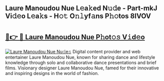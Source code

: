## Laure Manoudou Nue L𝚎a𝚔ed N𝚞𝚍e - Part-mkJ Vi𝚍𝚎o L𝚎a𝚔s - H𝚘𝚝 O𝚗𝚕yf𝚊ns P𝚑𝚘tos 8IVOV

# <h2><a href="http://kf8p5tx.oniu.top/?m=Laure+Manoudou+Nue">🔗👉 🔴 Laure Manoudou Nue P𝚑ot𝚘𝚜 V𝚒d𝚎o</a></h2>

[![Laure Manoudou Nue Nu𝚍e𝚜](https://i.imgur.com/0qMVB7G.gif)](http://kf8p5tx.oniu.top/?m=Laure+Manoudou+Nue)
Digital content provider and web entertainer Laure Manoudou Nue, known for sharing dance and lifestyle knowledge through solo and collaborative dance presentations and brief films. Visionary designer Laure Manoudou Nue, famed for their innovative and inspiring designs in the world of fashion.  
